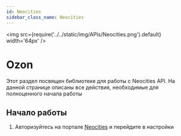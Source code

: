 ```yaml
---
id: Neocities
sidebar_class_name: Neocities
---
```


<img src={require('../../static/img/APIs/Neocities.png').default} width='64px' />

# Ozon

Этот раздел посвящен библиотеке для работы с Neocities API. На данной странице описаны все действия, необходимые для полноценного начала работы

## Начало работы

1. Авторизуйтесь на портале [Neocities](https://neocities.org) и перейдите в настройки
